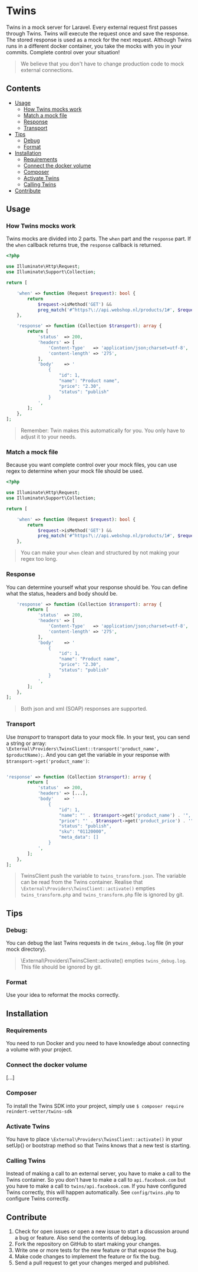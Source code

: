 # Twins
Twins in a mock server for Laravel. Every external request first passes through Twins. Twins will execute the request once and save the response. The stored response is used as a mock for the next request. Although Twins runs in a different docker container, you take the mocks with you in your commits. Complete control over your situation!
> We believe that you don't have to change production code to mock external connections.

## Contents

- [Usage](#usage)
    - [How Twins mocks work](#how-twins-mocks-work)
    - [Match a mock file](#match-a-mock-file)
    - [Response](#response)
    - [Transport](#transport)
- [Tips](#tips)
    - [Debug](#debug)
    - [Format](#format)
- [Installation](#installation)
    - [Requirements](#requirements)
    - [Connect the docker volume](#connect-the-docker-volume)
    - [Composer](#composer)
    - [Activate Twins](#activate-twins)
    - [Calling Twins](#calling-twins)
- [Contribute](#contribute)

## Usage

### How Twins mocks work
Twins mocks are divided into 2 parts. The `when` part and the `response` part. If the `when` callback returns true, the `response` callback is returned.
```php
<?php

use Illuminate\Http\Request;
use Illuminate\Support\Collection;

return [

    'when' => function (Request $request): bool {
        return
            $request->isMethod('GET') &&
            preg_match('#^https?\://api.webshop.nl/products/1#', $request->fullUrl());
    },

    'response' => function (Collection $transport): array {
        return [
            'status'  => 200,
            'headers' => [
                'Content-Type'   => 'application/json;charset=utf-8',
                'content-length' => '275',
            ],
            'body'    => '
                {
                    "id": 1,
                    "name": "Product name",
                    "price": "2.30",
                    "status": "publish"
                }
            ',
        ];
    },
];
```
> Remember: Twin makes this automatically for you. You only have to adjust it to your needs.

### Match a mock file
Because you want complete control over your mock files, you can use regex to determine when your mock file should be used.
```php
<?php

use Illuminate\Http\Request;
use Illuminate\Support\Collection;

return [

    'when' => function (Request $request): bool {
        return
            $request->isMethod('GET') &&
            preg_match('#^https?\://api.webshop.nl/products/1#', $request->fullUrl());
    },
```
> You can make your `when` clean and structured by not making your regex too long.

### Response
You can determine yourself what your response should be. You can define what the status, headers and body should be.
```php
    'response' => function (Collection $transport): array {
        return [
            'status'  => 200,
            'headers' => [
                'Content-Type'   => 'application/json;charset=utf-8',
                'content-length' => '275',
            ],
            'body'    => '
                {
                    "id": 1,
                    "name": "Product name",
                    "price": "2.30",
                    "status": "publish"
                }
            ',
        ];
    },
];
```
> Both json and xml (SOAP) responses are supported.

### Transport
Use _transport_ to transport data to your mock file. In your test, you can send a string or array: 
`\External\Providers\TwinsClient::transport('product_name', $productName);`.
And you can get the variable in your response with `$transport->get('product_name')`:
```php

'response' => function (Collection $transport): array {
        return [
            'status'  => 200,
            'headers' => [...],
            'body'    => '
                {
                    "id": 1,
                    "name": "' . $transport->get('product_name') . '",
                    "price": "' . $transport->get('product_price') . '",
                    "status": "publish",
                    "sku": "01120000",
                    "meta_data": []
                }
            ',
        ];
    },
];
```
> TwinsClient push the variable to `twins_transform.json`. The variable can be read from the Twins container. Realise that `\External\Providers\TwinsClient::activate()` empties `twins_transform.php` and `twins_transform.php` file is ignored by git.

## Tips
### Debug:
You can debug the last Twins requests in de `twins_debug.log` file (in your mock directory).
> \External\Providers\TwinsClient::activate() empties `twins_debug.log`. This file should be ignored by git.

### Format
Use your idea to reformat the mocks correctly.

## Installation

### Requirements
You need to run Docker and you need to have knowledge about connecting a volume with your project. 

### Connect the docker volume
[...]

### Composer
To install the Twins SDK into your project, simply use `$ composer require reindert-vetter/twins-sdk`

### Activate Twins
You have to place `\External\Providers\TwinsClient::activate()` in your setUp() or bootstrap method so that Twins knows that a new test is starting.

### Calling Twins
Instead of making a call to an external server, you have to make a call to the Twins container. So you don't have to make a call to `api.facebook.com` but you have to make a call to `twins/api.facebook.com`. If you have configured Twins correctly, this will happen automatically. See `config/twins.php` to configure Twins correctly.

## Contribute

1. Check for open issues or open a new issue to start a discussion around a bug or feature. Also send the contents of debug.log.
1. Fork the repository on GitHub to start making your changes.
1. Write one or more tests for the new feature or that expose the bug.
1. Make code changes to implement the feature or fix the bug.
1. Send a pull request to get your changes merged and published.
